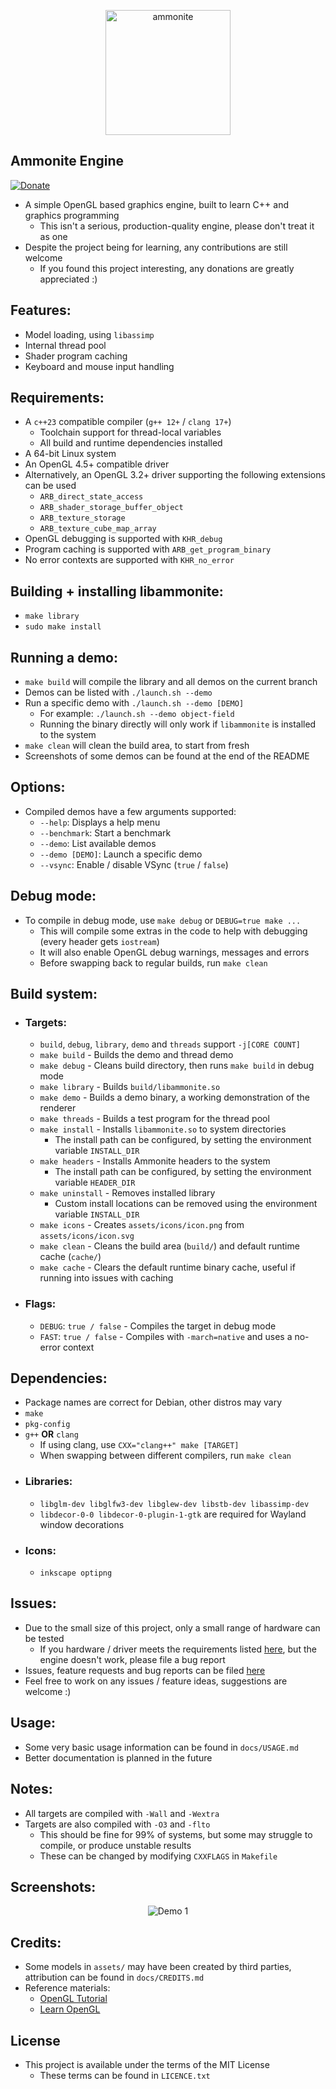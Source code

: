 <p align="center">
  <img src="https://github.com/stuarthayhurst/ammonite/raw/master/assets/icons/icon.svg" alt="ammonite" width="200px">
</p>

## Ammonite Engine
[![Donate](https://img.shields.io/badge/Donate-PayPal-green.svg)](https://paypal.me/stuartahayhurst)
  - A simple OpenGL based graphics engine, built to learn C++ and graphics programming
    - This isn't a serious, production-quality engine, please don't treat it as one
  - Despite the project being for learning, any contributions are still welcome
    - If you found this project interesting, any donations are greatly appreciated :)

## Features:
  - Model loading, using `libassimp`
  - Internal thread pool
  - Shader program caching
  - Keyboard and mouse input handling

## Requirements:
  - A `c++23` compatible compiler (`g++ 12+` / `clang 17+`)
    - Toolchain support for thread-local variables
    - All build and runtime dependencies installed
  - A 64-bit Linux system
  - An OpenGL 4.5+ compatible driver
  - Alternatively, an OpenGL 3.2+ driver supporting the following extensions can be used
    - `ARB_direct_state_access`
    - `ARB_shader_storage_buffer_object`
    - `ARB_texture_storage`
    - `ARB_texture_cube_map_array`
  - OpenGL debugging is supported with `KHR_debug`
  - Program caching is supported with `ARB_get_program_binary`
  - No error contexts are supported with `KHR_no_error`

## Building + installing libammonite:
  - `make library`
  - `sudo make install`

## Running a demo:
  - `make build` will compile the library and all demos on the current branch
  - Demos can be listed with `./launch.sh --demo`
  - Run a specific demo with `./launch.sh --demo [DEMO]`
    - For example: `./launch.sh --demo object-field`
    - Running the binary directly will only work if `libammonite` is installed to the system
  - `make clean` will clean the build area, to start from fresh
  - Screenshots of some demos can be found at the end of the README

## Options:
  - Compiled demos have a few arguments supported:
    - `--help`: Displays a help menu
    - `--benchmark`: Start a benchmark
    - `--demo`: List available demos
    - `--demo [DEMO]`: Launch a specific demo
    - `--vsync`: Enable / disable VSync (`true` / `false`)

## Debug mode:
  - To compile in debug mode, use `make debug` or `DEBUG=true make ...`
    - This will compile some extras in the code to help with debugging (every header gets `iostream`)
    - It will also enable OpenGL debug warnings, messages and errors
    - Before swapping back to regular builds, run `make clean`

## Build system:
  - ### Targets:
    - `build`, `debug`, `library`, `demo` and `threads` support `-j[CORE COUNT]`
    - `make build` - Builds the demo and thread demo
    - `make debug` - Cleans build directory, then runs `make build` in debug mode
    - `make library` - Builds `build/libammonite.so`
    - `make demo` - Builds a demo binary, a working demonstration of the renderer
    - `make threads` - Builds a test program for the thread pool
    - `make install` - Installs `libammonite.so` to system directories
      - The install path can be configured, by setting the environment variable `INSTALL_DIR`
    - `make headers` - Installs Ammonite headers to the system
      - The install path can be configured, by setting the environment variable `HEADER_DIR`
    - `make uninstall` - Removes installed library
      - Custom install locations can be removed using the environment variable `INSTALL_DIR`
    - `make icons` - Creates `assets/icons/icon.png` from `assets/icons/icon.svg`
    - `make clean` - Cleans the build area (`build/`) and default runtime cache (`cache/`)
    - `make cache` - Clears the default runtime binary cache, useful if running into issues with caching
  - ### Flags:
    - `DEBUG`: `true / false` - Compiles the target in debug mode
    - `FAST`: `true / false` - Compiles with `-march=native` and uses a no-error context

## Dependencies:
  - Package names are correct for Debian, other distros may vary
  - `make`
  - `pkg-config`
  - `g++` **OR** `clang`
    - If using clang, use `CXX="clang++" make [TARGET]`
    - When swapping between different compilers, run `make clean`
  - ### Libraries:
    - `libglm-dev libglfw3-dev libglew-dev libstb-dev libassimp-dev`
    - `libdecor-0-0 libdecor-0-plugin-1-gtk` are required for Wayland window decorations
  - ### Icons:
    - `inkscape optipng`

## Issues:
  - Due to the small size of this project, only a small range of hardware can be tested
    - If you hardware / driver meets the requirements listed [here](#requirements), but the engine doesn't work, please file a bug report
  - Issues, feature requests and bug reports can be filed [here](https://github.com/stuarthayhurst/ammonite/issues)
  - Feel free to work on any issues / feature ideas, suggestions are welcome :)

## Usage:
  - Some very basic usage information can be found in `docs/USAGE.md`
  - Better documentation is planned in the future

## Notes:
  - All targets are compiled with `-Wall` and `-Wextra`
  - Targets are also compiled with `-O3` and `-flto`
    - This should be fine for 99% of systems, but some may struggle to compile, or produce unstable results
    - These can be changed by modifying `CXXFLAGS` in `Makefile`

## Screenshots:
<p align="center">
  <img src="https://github.com/stuarthayhurst/ammonite/raw/master/docs/demo-1.png" alt="Demo 1">
</p>

## Credits:
 - Some models in `assets/` may have been created by third parties, attribution can be found in `docs/CREDITS.md`
 - Reference materials:
   - [OpenGL Tutorial](https://www.opengl-tutorial.org/)
   - [Learn OpenGL](https://learnopengl.com/Introduction)

## License
  - This project is available under the terms of the MIT License
    - These terms can be found in `LICENCE.txt`

